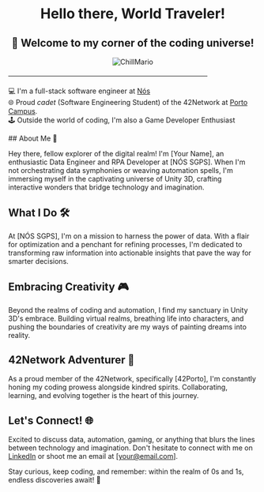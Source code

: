 <div align="center">
  <h1><b>Hello there, World Traveler!</b></h1> 
  <h2><b>🚀 Welcome to my corner of the coding universe! </b></h2>
</div>


<p align="center">
  <img src="https://github.com/SopadeGalinha/SopadeGalinha/assets/75684404/23754dd9-acba-44f5-a80e-3274e59e3b6d" alt="ChillMario"/>
</p>
  <hr style="width: 80%; margin-top: 20px; margin-bottom: 20px; border-color: #ccc;">
</p>

  💻 I'm a full-stack software engineer at [Nós]([linkedin.com/company/nos-sgps/](https://www.linkedin.com/company/nos-sgps/mycompany/verification/))
  <br> 🌐 Proud _cadet_ (Software Engineering Student) of the 42Network at [Porto Campus](https://www.42porto.com/).
  <br> 🕹️ Outside the world of coding, I'm also a Game Developer Enthusiast
</p>
## About Me 🚀

Hey there, fellow explorer of the digital realm! I'm [Your Name], an enthusiastic Data Engineer and RPA Developer at [NÓS SGPS]. When I'm not orchestrating data symphonies or weaving automation spells, I'm immersing myself in the captivating universe of Unity 3D, crafting interactive wonders that bridge technology and imagination.

## What I Do 🛠️

At [NÓS SGPS], I'm on a mission to harness the power of data. With a flair for optimization and a penchant for refining processes, I'm dedicated to transforming raw information into actionable insights that pave the way for smarter decisions.

## Embracing Creativity 🎮

Beyond the realms of coding and automation, I find my sanctuary in Unity 3D's embrace. Building virtual realms, breathing life into characters, and pushing the boundaries of creativity are my ways of painting dreams into reality.

## 42Network Adventurer 🚀

As a proud member of the 42Network, specifically [42Porto], I'm constantly honing my coding prowess alongside kindred spirits. Collaborating, learning, and evolving together is the heart of this journey.

## Let's Connect! 🌐

Excited to discuss data, automation, gaming, or anything that blurs the lines between technology and imagination. Don't hesitate to connect with me on [LinkedIn](#) or shoot me an email at [your@email.com]. 

Stay curious, keep coding, and remember: within the realm of 0s and 1s, endless discoveries await! 🌌
